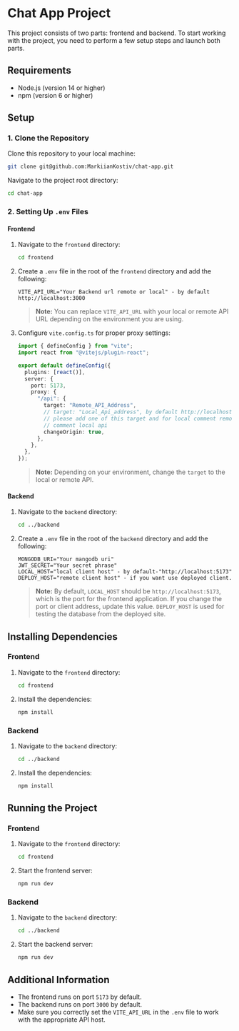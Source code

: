 # Chat App Project

This project consists of two parts: frontend and backend. To start working with the project, you need to perform a few setup steps and launch both parts.

## Requirements

- Node.js (version 14 or higher)
- npm (version 6 or higher)

## Setup

### 1. Clone the Repository

Clone this repository to your local machine:

```bash
git clone git@github.com:MarkiianKostiv/chat-app.git
```

Navigate to the project root directory:

```bash
cd chat-app
```

### 2. Setting Up `.env` Files

#### Frontend

1. Navigate to the `frontend` directory:

   ```bash
   cd frontend
   ```

2. Create a `.env` file in the root of the `frontend` directory and add the following:

   ```env
   VITE_API_URL="Your Backend url remote or local" - by default http://localhost:3000
   ```

   > **Note:** You can replace `VITE_API_URL` with your local or remote API URL depending on the environment you are using.

3. Configure `vite.config.ts` for proper proxy settings:

   ```typescript
   import { defineConfig } from "vite";
   import react from "@vitejs/plugin-react";

   export default defineConfig({
     plugins: [react()],
     server: {
       port: 5173,
       proxy: {
         "/api": {
           target: "Remote_API_Address",
           // target: "Local_Api_address", by default http://localhost:3000
           // please add one of this target and for local comment remote api for remote
           // comment local api
           changeOrigin: true,
         },
       },
     },
   });
   ```

   > **Note:** Depending on your environment, change the `target` to the local or remote API.

#### Backend

1. Navigate to the `backend` directory:

   ```bash
   cd ../backend
   ```

2. Create a `.env` file in the root of the `backend` directory and add the following:

   ```env
   MONGODB_URI="Your mangodb uri"
   JWT_SECRET="Your secret phrase"
   LOCAL_HOST="local client host" - by default-"http://localhost:5173"
   DEPLOY_HOST="remote client host" - if you want use deployed client.
   ```

   > **Note:** By default, `LOCAL_HOST` should be `http://localhost:5173`, which is the port for the frontend application. If you change the port or client address, update this value. `DEPLOY_HOST` is used for testing the database from the deployed site.

## Installing Dependencies

### Frontend

1. Navigate to the `frontend` directory:

   ```bash
   cd frontend
   ```

2. Install the dependencies:

   ```bash
   npm install
   ```

### Backend

1. Navigate to the `backend` directory:

   ```bash
   cd ../backend
   ```

2. Install the dependencies:

   ```bash
   npm install
   ```

## Running the Project

### Frontend

1. Navigate to the `frontend` directory:

   ```bash
   cd frontend
   ```

2. Start the frontend server:

   ```bash
   npm run dev
   ```

### Backend

1. Navigate to the `backend` directory:

   ```bash
   cd ../backend
   ```

2. Start the backend server:

   ```bash
   npm run dev
   ```

## Additional Information

- The frontend runs on port `5173` by default.
- The backend runs on port `3000` by default.
- Make sure you correctly set the `VITE_API_URL` in the `.env` file to work with the appropriate API host.
